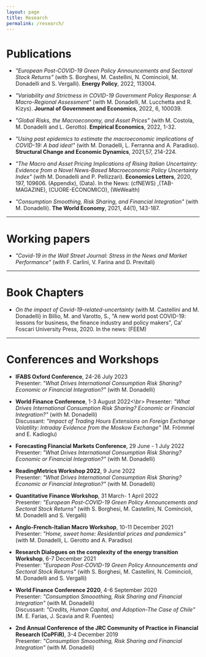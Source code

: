 ```yaml
---
layout: page
title: Research
permalink: /research/
---
```


# Publications
- *"European Post-COVID-19 Green Policy Announcements and Sectoral Stock Returns"* (with S. Borghesi, M. Castellini, N. Comincioli, M. Donadelli and S. Vergalli). **Energy Policy**, 2022, 113004.

- *"Variability and Strictness in COVID-19 Government Policy Response: A Macro-Regional Assessment"* (with M. Donadelli, M. Lucchetta and R. Kizys). **Journal of Government and Economics**, 2022, 6, 100039.

- *"Global Risks, the Macroeconomy, and Asset Prices"* (with M. Costola, M. Donadelli and L. Gerotto). **Empirical Economics**, 2022, 1-32.

- *"Using past epidemics to estimate the macroeconomic implications of COVID-19: A bad idea!"* (with M. Donadelli, L. Ferranna and A. Paradiso). **Structural Change and Economic Dynamics**,  2021,57, 214-224. 

- *"The Macro and Asset Pricing Implications of Rising Italian Uncertainty: Evidence from a Novel News-Based Macroeconomic Policy Uncertainty Index"* (with M. Donadelli and P. Pellizzari).  **Economics Letters**, 2020, 197, 109606.  (Appendix), (Data).  In the News: (cfNEWS) ,(TAB-MAGAZINE), (CUORE-ECONOMICO), (WeWealth)

- *"Consumption Smoothing, Risk Sharing, and Financial Integration"* (with M. Donadelli). **The World Economy**, 2021, 44(1), 143-187. 

---

# Working papers
- *"Covid-19 in the Wall Street Journal: Stress in the News and Market Performance"* (with F. Carlini, V. Farina and D. Previtali) 

---

# Book Chapters
- *On the impact of Covid-19-related-uncertainty* (with M. Castellini and M. Donadelli) in Billio, M. and Varotto, S., "A new world post COVID-19: lessons for business, the finance industry and policy makers", Ca' Foscari University Press,  2020. In the news: (FEEM) 

---

# Conferences and Workshops

- **IFABS Oxford Conference**, 24-26 July 2023<br>
  Presenter: *"What Drives International Consumption Risk Sharing? Economic or Financial Integration?"* (with M. Donadelli)

- **World Finance Conference**, 1-3 August 2022<\br>
  Presenter: *"What Drives International Consumption Risk Sharing? Economic or Financial Integration?"* (with M. Donadelli)<br>
  Discussant: *"Impact of Trading Hours Extensions on Foreign Exchange Volatility: Intraday Evidence from the Moskow Exchange"* (M. Frömmel and E. Kadioglu)

- **Forecasting Financial Markets Conference**, 29 June - 1 July 2022<br>
  Presenter: *"What Drives International Consumption Risk Sharing? Economic or Financial Integration?"* (with M. Donadelli)

- **ReadingMetrics Workshop 2022**, 9 June 2022<br>
  Presenter: *"What Drives International Consumption Risk Sharing? Economic or Financial Integration?"* (with M. Donadelli)

- **Quantitative Finance Workshop**, 31 March- 1 April 2022<br>
  Presenter: *"European Post-COVID-19 Green Policy Announcements and Sectoral Stock Returns"* (with S. Borghesi, M. Castellini, N. Comincioli, M. Donadelli and S. Vergalli)

- **Anglo-French-Italian Macro Workshop**, 10-11 December 2021<br>
  Presenter: *"Home, sweet home: Residential prices and pandemics"* (with M. Donadelli, L. Gerotto and A. Paradiso)

- **Research Dialogues on the complexity of the energy transition Workshop**, 6-7 December 2021<br>
  Presenter: *"European Post-COVID-19 Green Policy Announcements and Sectoral Stock Returns"* (with S. Borghesi, M. Castellini, N. Comincioli, M. Donadelli and S. Vergalli)

- **World Finance Conference 2020**, 4-6 September 2020<br>
  Presenter: *"Consumption Smooothing, Risk Sharing and Financial Integration"* (with M. Donadelli)<br>
  Discussant: *"Credits, Human Capital, and Adoption-The Case of Chile"* (M. E. Farias, J. Scavia and R. Fuentes) 

- **2nd Annual Conference of the JRC Community of Practice in Financial Research (CoPFiR)**, 3-4 December 2019<br>
  Presenter: *"Consumption Smooothing, Risk Sharing and Financial Integration"* (with M. Donadelli)
